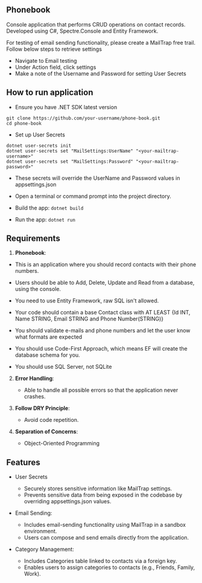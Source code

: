 ## Phonebook

Console application that performs CRUD operations on contact records.
Developed using C#, Spectre.Console and Entity Framework.

For testing of email sending functionality, please create a MailTrap free trail.
Follow below steps to retrieve settings

- Navigate to Email testing
- Under Action field, click settings
- Make a note of the Username and Password for setting User Secrets

## How to run application

- Ensure you have .NET SDK latest version

```
git clone https://github.com/your-username/phone-book.git
cd phone-book
```

- Set up User Secrets

```
dotnet user-secrets init
dotnet user-secrets set "MailSettings:UserName" "<your-mailtrap-username>"
dotnet user-secrets set "MailSettings:Password" "<your-mailtrap-password>"
```

- These secrets will override the UserName and Password values in appsettings.json

- Open a terminal or command prompt into the project directory.
- Build the app:
  `dotnet build`
- Run the app:
  `dotnet run`

## Requirements

1. **Phonebook**:

- This is an application where you should record contacts with their phone numbers.

- Users should be able to Add, Delete, Update and Read from a database, using the console.

- You need to use Entity Framework, raw SQL isn't allowed.

- Your code should contain a base Contact class with AT LEAST {Id INT, Name STRING, Email STRING and Phone Number(STRING)}

- You should validate e-mails and phone numbers and let the user know what formats are expected

- You should use Code-First Approach, which means EF will create the database schema for you.

- You should use SQL Server, not SQLite

2. **Error Handling**:

   - Able to handle all possible errors so that the application never crashes.

3. **Follow DRY Principle**:

   - Avoid code repetition.

4. **Separation of Concerns**:

   - Object-Oriented Programming

## Features

- User Secrets

  - Securely stores sensitive information like MailTrap settings.
  - Prevents sensitive data from being exposed in the codebase by overriding appsettings.json values.

- Email Sending:

  - Includes email-sending functionality using MailTrap in a sandbox environment.
  - Users can compose and send emails directly from the application.

- Category Management:

  - Includes Categories table linked to contacts via a foreign key.
  - Enables users to assign categories to contacts (e.g., Friends, Family, Work).
